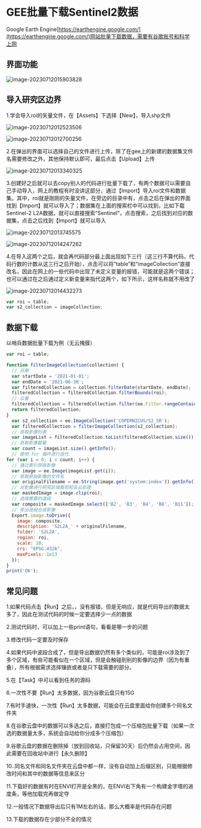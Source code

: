 # GEE批量下载Sentinel2数据

Google Earth Engine[https://earthengine.google.com/](https://earthengine.google.com/)网站批量下载数据，需要有谷歌账号和科学上网

## 界面功能

![image-20230712015903828](https://cdn.jsdelivr.net/gh/zbhgis/BlogImg@main/blog/202506262240185.png)



## 导入研究区边界

1.学会导入roi的矢量文件，在【Assets】下选择【New】，导入shp文件

![image-20230712012523506](https://cdn.jsdelivr.net/gh/zbhgis/BlogImg@main/blog/202506262240166.png)

![image-20230712012700256](https://cdn.jsdelivr.net/gh/zbhgis/BlogImg@main/blog/202506262240953.png)

2.在弹出的界面可以选择自己的文件进行上传，除了在gee上的新建的数据集文件名需要修改之外，其他保持默认即可，最后点击【Upload】上传

![image-20230712013340325](https://cdn.jsdelivr.net/gh/zbhgis/BlogImg@main/blog/202506262240411.png)

3.创建好之后就可以去copy别人的代码进行批量下载了，有两个数据可以需要自己手动导入，网上的教程有时没讲这部分，通过【Import】导入roi文件和数据集。其中，roi就是刚刚的矢量文件，在旁边的目录中有，点击之后在弹出的界面找到【Import】就可以导入了；数据集在上面的搜索栏中可以找到，比如下载Sentinel-2 L2A数据，就可以直接搜索“Sentinel”，点击搜索，之后找到对应的数据集，点击之后找到【Import】就可以导入

![image-20230712013745575](https://cdn.jsdelivr.net/gh/zbhgis/BlogImg@main/blog/202506262240960.png)

![image-20230712014247262](https://cdn.jsdelivr.net/gh/zbhgis/BlogImg@main/blog/202506262241842.png)

4.在导入这两个之后，就会再代码部分最上面出现如下三行（这三行不算代码，代码行数的计数从这三行之后开始），点击可以将”table”和“imageCollection”直接改名，因此在网上的一些代码中出现了未定义变量的报错，可能就是这两个错误；也可以通过在之后通过定义新变量来指代这两个，如下所示，这样名称就不用改了

![image-20230712014432273](https://cdn.jsdelivr.net/gh/zbhgis/BlogImg@main/blog/202506262241413.png)

```js
var roi = table;
var s2_collection = imageCollection;
```

## 数据下载

以哨兵数据批量下载为例（无云掩膜）

```js
var roi = table;

function filterImageCollection(collection) {
  // 日期 
  var startDate = '2021-01-01';
  var endDate = '2021-06-30';
  var filteredCollection = collection.filterDate(startDate, endDate);
  filteredCollection = filteredCollection.filterBounds(roi);
  // 云量
  filteredCollection = filteredCollection.filter(ee.Filter.rangeContains("CLOUDY_PIXEL_PERCENTAGE", 0, 30));
  return filteredCollection;
}
  var s2_collection = ee.ImageCollection('COPERNICUS/S2_SR');
  var filteredCollection = filterImageCollection(s2_collection);
  // 获取影像列表
  var imageList = filteredCollection.toList(filteredCollection.size());
  // 获取影像数量
  var count = imageList.size().getInfo();
  // 使用 for 循环进行迭代
for (var i = 0; i < count; i++) {
  // 通过索引获取影像
  var image = ee.Image(imageList.get(i));
  // 获取原始影像的文件名
  var originalFilename = ee.String(image.get('system:index')).getInfo();
  // 对影像进行研究区域裁剪和去云处理
  var maskedImage = image.clip(roi);
  // 选择需要的波段
  var composite = maskedImage.select(['B2', 'B3', 'B4', 'B8', 'B11']);
  // 导出波段合成影像
  Export.image.toDrive({
    image: composite,
    description: 'S2L2A_' + originalFilename,
    folder: 'S2L2A',
    region: roi,
    scale: 10,
    crs: "EPSG:4326",
    maxPixels: 1e13
  });
}
print('OK');
```

## 常见问题

1.如果代码点击【Run】之后，，没有报错，但是无响应，就是代码导出的数据太多了，因此在测试代码的时候一定要选择少一点的数据

2.测试代码时，可以加上一些print语句，看看是哪一步的问题

3.修改代码一定要及时保存

4.如果代码中波段合成了，但是导出数据仍然有多个类似的，可能是roi涉及到了多个区域，有些可能看似在一个区域，但是会触碰到别的影像的边界（因为有重叠），所有根据需求选择镶嵌或者是只下载需要的部分。

5.在【Task】中可以看到任务的源码

6.一次性不要【Run】太多数据，因为谷歌云盘只有15G

7.有时手速快，一次性【Run】太多数据，可能会在云盘里面给你创建多个同名文件夹

8.在谷歌云盘中的数据可以多选之后，直接打包成一个压缩包批量下载（如果一次选的数据量太多，系统会自动给你分成多个压缩包）

9.谷歌云盘的数据在删除掉（放到回收站，只保留30天）后仍然会占用空间，因此需要在回收站中进行【永久删除】

10..同名文件和同名文件夹在云盘中都一样，没有自动加上后缀区别，只能根据修改时间和其中的数据等信息来区分

11.下载好的数据有时在ENVI打开是全黑的，在ENVI右下角有一个构建金字塔的进度条，等他加载完再做定夺

12.一般情况下数据导出后只有1M左右的话，那么大概率是代码存在问题

13.下载的数据存在少部分不全的情况
<!-- ##{"timestamp":1698098400}## -->